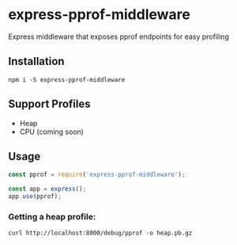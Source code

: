 # express-pprof-middleware
Express middleware that exposes pprof endpoints for easy profiling

## Installation
```
npm i -S express-pprof-middleware
```

## Support Profiles
* Heap 
* CPU (coming soon)

## Usage

```js
const pprof = require('express-pprof-middleware');

const app = express();
app.use(pprof);
```

### Getting a heap profile:
```
curl http://localhost:8000/debug/pprof -o heap.pb.gz
```